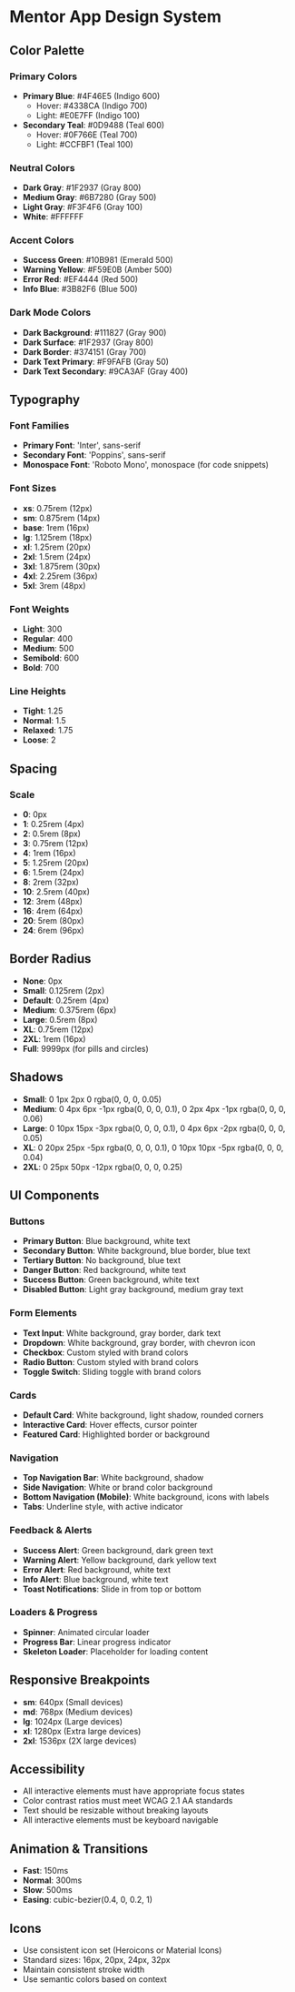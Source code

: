 # Mentor App Design System

## Color Palette

### Primary Colors
- **Primary Blue**: #4F46E5 (Indigo 600)
  - Hover: #4338CA (Indigo 700)
  - Light: #E0E7FF (Indigo 100)
- **Secondary Teal**: #0D9488 (Teal 600)
  - Hover: #0F766E (Teal 700)
  - Light: #CCFBF1 (Teal 100)

### Neutral Colors
- **Dark Gray**: #1F2937 (Gray 800)
- **Medium Gray**: #6B7280 (Gray 500)
- **Light Gray**: #F3F4F6 (Gray 100)
- **White**: #FFFFFF

### Accent Colors
- **Success Green**: #10B981 (Emerald 500)
- **Warning Yellow**: #F59E0B (Amber 500)
- **Error Red**: #EF4444 (Red 500)
- **Info Blue**: #3B82F6 (Blue 500)

### Dark Mode Colors
- **Dark Background**: #111827 (Gray 900)
- **Dark Surface**: #1F2937 (Gray 800)
- **Dark Border**: #374151 (Gray 700)
- **Dark Text Primary**: #F9FAFB (Gray 50)
- **Dark Text Secondary**: #9CA3AF (Gray 400)

## Typography

### Font Families
- **Primary Font**: 'Inter', sans-serif
- **Secondary Font**: 'Poppins', sans-serif
- **Monospace Font**: 'Roboto Mono', monospace (for code snippets)

### Font Sizes
- **xs**: 0.75rem (12px)
- **sm**: 0.875rem (14px)
- **base**: 1rem (16px)
- **lg**: 1.125rem (18px)
- **xl**: 1.25rem (20px)
- **2xl**: 1.5rem (24px)
- **3xl**: 1.875rem (30px)
- **4xl**: 2.25rem (36px)
- **5xl**: 3rem (48px)

### Font Weights
- **Light**: 300
- **Regular**: 400
- **Medium**: 500
- **Semibold**: 600
- **Bold**: 700

### Line Heights
- **Tight**: 1.25
- **Normal**: 1.5
- **Relaxed**: 1.75
- **Loose**: 2

## Spacing

### Scale
- **0**: 0px
- **1**: 0.25rem (4px)
- **2**: 0.5rem (8px)
- **3**: 0.75rem (12px)
- **4**: 1rem (16px)
- **5**: 1.25rem (20px)
- **6**: 1.5rem (24px)
- **8**: 2rem (32px)
- **10**: 2.5rem (40px)
- **12**: 3rem (48px)
- **16**: 4rem (64px)
- **20**: 5rem (80px)
- **24**: 6rem (96px)

## Border Radius
- **None**: 0px
- **Small**: 0.125rem (2px)
- **Default**: 0.25rem (4px)
- **Medium**: 0.375rem (6px)
- **Large**: 0.5rem (8px)
- **XL**: 0.75rem (12px)
- **2XL**: 1rem (16px)
- **Full**: 9999px (for pills and circles)

## Shadows
- **Small**: 0 1px 2px 0 rgba(0, 0, 0, 0.05)
- **Medium**: 0 4px 6px -1px rgba(0, 0, 0, 0.1), 0 2px 4px -1px rgba(0, 0, 0, 0.06)
- **Large**: 0 10px 15px -3px rgba(0, 0, 0, 0.1), 0 4px 6px -2px rgba(0, 0, 0, 0.05)
- **XL**: 0 20px 25px -5px rgba(0, 0, 0, 0.1), 0 10px 10px -5px rgba(0, 0, 0, 0.04)
- **2XL**: 0 25px 50px -12px rgba(0, 0, 0, 0.25)

## UI Components

### Buttons
- **Primary Button**: Blue background, white text
- **Secondary Button**: White background, blue border, blue text
- **Tertiary Button**: No background, blue text
- **Danger Button**: Red background, white text
- **Success Button**: Green background, white text
- **Disabled Button**: Light gray background, medium gray text

### Form Elements
- **Text Input**: White background, gray border, dark text
- **Dropdown**: White background, gray border, with chevron icon
- **Checkbox**: Custom styled with brand colors
- **Radio Button**: Custom styled with brand colors
- **Toggle Switch**: Sliding toggle with brand colors

### Cards
- **Default Card**: White background, light shadow, rounded corners
- **Interactive Card**: Hover effects, cursor pointer
- **Featured Card**: Highlighted border or background

### Navigation
- **Top Navigation Bar**: White background, shadow
- **Side Navigation**: White or brand color background
- **Bottom Navigation (Mobile)**: White background, icons with labels
- **Tabs**: Underline style, with active indicator

### Feedback & Alerts
- **Success Alert**: Green background, dark green text
- **Warning Alert**: Yellow background, dark yellow text
- **Error Alert**: Red background, white text
- **Info Alert**: Blue background, white text
- **Toast Notifications**: Slide in from top or bottom

### Loaders & Progress
- **Spinner**: Animated circular loader
- **Progress Bar**: Linear progress indicator
- **Skeleton Loader**: Placeholder for loading content

## Responsive Breakpoints
- **sm**: 640px (Small devices)
- **md**: 768px (Medium devices)
- **lg**: 1024px (Large devices)
- **xl**: 1280px (Extra large devices)
- **2xl**: 1536px (2X large devices)

## Accessibility
- All interactive elements must have appropriate focus states
- Color contrast ratios must meet WCAG 2.1 AA standards
- Text should be resizable without breaking layouts
- All interactive elements must be keyboard navigable

## Animation & Transitions
- **Fast**: 150ms
- **Normal**: 300ms
- **Slow**: 500ms
- **Easing**: cubic-bezier(0.4, 0, 0.2, 1)

## Icons
- Use consistent icon set (Heroicons or Material Icons)
- Standard sizes: 16px, 20px, 24px, 32px
- Maintain consistent stroke width
- Use semantic colors based on context
